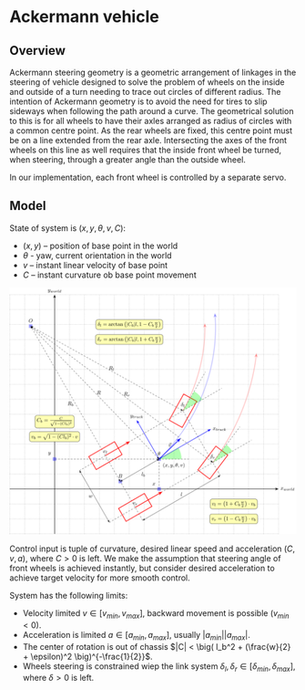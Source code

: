 # Ackermann vehicle

## Overview
Ackermann steering geometry is a geometric arrangement of linkages in the steering of vehicle designed to solve the problem of wheels on the inside and outside of a turn needing to trace out circles of different radius. The intention of Ackermann geometry is to avoid the need for tires to slip sideways when following the path around a curve. The geometrical solution to this is for all wheels to have their axles arranged as radius of circles with a common centre point. As the rear wheels are fixed, this centre point must be on a line extended from the rear axle. Intersecting the axes of the front wheels on this line as well requires that the inside front wheel be turned, when steering, through a greater angle than the outside wheel.

In our implementation, each front wheel is controlled by a separate servo.

## Model
State of system is $(x, y, \theta, v, C)$:
- $(x, y)$ – position of base point in the world
- $\theta$ - yaw, current orientation in the world
- $v$ – instant linear velocity of base point
- $C$ – instant curvature ob base point movement

![This is an image](svg/ackermann_vehicle.svg)

Control input is tuple of curvature, desired linear speed and acceleration $(C, v, a)$, where $C > 0$ is left.
We make the assumption that steering angle of front wheels is achieved instantly, but consider desired acceleration to achieve target velocity for more smooth control.

System has the following limits:
- Velocity limited $v \in [v_{min}, v_{max}]$, backward movement is possible ($v_{min} < 0$).
- Acceleration is limited $a \in [a_{min}, a_{max}]$, usually $|a_{min}|  |a_{max}|$.
- The center of rotation is out of chassis $|С| < \big( l_b^2 + (\frac{w}{2} + \epsilon)^2 \big)^{-\frac{1}{2}}$.
- Wheels steering is constrained wiер the link system $\delta_l, \delta_r \in [\delta_{min}, \delta_{max}]$, where $\delta > 0$ is left.
